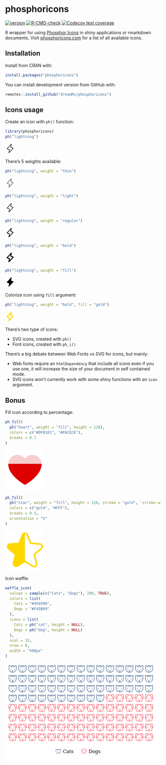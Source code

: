 
<!-- README.md is generated from README.Rmd. Please edit that file -->

# phosphoricons

<!-- badges: start -->

[![version](http://www.r-pkg.org/badges/version/phosphoricons)](https://CRAN.R-project.org/package=phosphoricons)
[![R-CMD-check](https://github.com/dreamRs/phosphoricons/workflows/R-CMD-check/badge.svg)](https://github.com/dreamRs/phosphoricons/actions)
[![Codecov test
coverage](https://codecov.io/gh/dreamRs/phosphoricons/branch/master/graph/badge.svg)](https://codecov.io/gh/dreamRs/phosphoricons?branch=master)
<!-- badges: end -->

R wrapper for using [Phosphor
Icons](https://github.com/phosphor-icons/phosphor-icons) in shiny
applications or rmarkdown documents. Visit
[phosphoricons.com](https://phosphoricons.com/) for a list of all
available icons.

## Installation

Install from CRAN with:

``` r
install.packages("phosphoricons")
```

You can install development version from GitHub with:

``` r
remotes::install_github("dreamRs/phosphoricons")
```

## Icons usage

Create an icon with `ph()` function:

``` r
library(phosphoricons)
ph("lightning")
```

<img src="man/figures/lightning-light.svg" height="32" />

There’s 5 weights available:

``` r
ph("lightning", weight = "thin")
```

<img src="man/figures/lightning-thin.svg" height="32" />

``` r
ph("lightning", weight = "light")
```

<img src="man/figures/lightning-light.svg" height="32" />

``` r
ph("lightning", weight = "regular")
```

<img src="man/figures/lightning-regular.svg" height="32" />

``` r
ph("lightning", weight = "bold")
```

<img src="man/figures/lightning-bold.svg" height="32" />

``` r
ph("lightning", weight = "fill")
```

<img src="man/figures/lightning-fill.svg" height="32" />

Colorize icon using `fill` argument:

``` r
ph("lightning", weight = "bold", fill = "gold")
```

<img src="man/figures/lightning-bold-gold.svg" height="32" />

There’s two type of icons:

-   SVG icons, created with `ph()`
-   Font icons, created with `ph_i()`

There’s a big debate between Web Fonts vs SVG for icons, but mainly:

-   Web fonts require an `htmlDependency` that include all icons even if
    you use one, it will increase the size of your document in self
    contained mode.
-   SVG icons won’t currently work with some shiny functions with an
    `icon` argument.

## Bonus

Fill icon according to percentage:

``` r
ph_fill(
  ph("heart", weight = "fill", height = 128),
  colors = c("#DF0101", "#F6CECE"),
  breaks = 0.7
)
```

<img src="man/figures/icon-fill-perc-1.svg" height="128" />

``` r
ph_fill(
  ph("star", weight = "fill", height = 128, stroke = "gold", `stroke-width` = 10),
  colors = c("gold", "#FFF"),
  breaks = 0.5,
  orientation = "h"
)
```

<img src="man/figures/icon-fill-perc-2.svg" height="128" />

Icon waffle:

``` r
waffle_icon(
  values = sample(c("Cats", "Dogs"), 200, TRUE),
  colors = list(
    Cats = "#456990",
    Dogs = "#F45B69"
  ),
  icons = list(
    Cats = ph("cat", height = NULL),
    Dogs = ph("dog", height = NULL)
  ),
  ncol = 15,
  nrow = 8,
  width = "500px"
)
```

![](man/figures/waffle.png)
